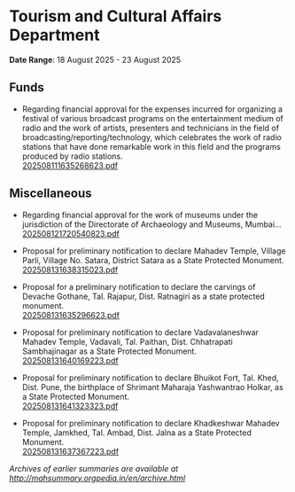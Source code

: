 # Tourism and Cultural Affairs Department

**Date Range**: 18 August 2025 - 23 August 2025


## Funds
- Regarding financial approval for the expenses incurred for organizing a festival of various broadcast programs on the entertainment medium of radio and the work of artists, presenters and technicians in the field of broadcasting/reporting/technology, which celebrates the work of radio stations that have done remarkable work in this field and the programs produced by radio stations.\
  [202508111635268623.pdf](https://gr.maharashtra.gov.in/Site/Upload/Government%20Resolutions/English/202508111635268623.pdf)

## Miscellaneous
- Regarding financial approval for the work of museums under the jurisdiction of the Directorate of Archaeology and Museums, Mumbai...\
  [202508121720540823.pdf](https://gr.maharashtra.gov.in/Site/Upload/Government%20Resolutions/English/202508121720540823.pdf)

- Proposal for preliminary notification to declare Mahadev Temple, Village Parli, Village No. Satara, District Satara as a State Protected Monument.\
  [202508131638315023.pdf](https://gr.maharashtra.gov.in/Site/Upload/Government%20Resolutions/English/202508131638315023.pdf)

- Proposal for a preliminary notification to declare the carvings of Devache Gothane, Tal. Rajapur, Dist. Ratnagiri as a state protected monument.\
  [202508131635296623.pdf](https://gr.maharashtra.gov.in/Site/Upload/Government%20Resolutions/English/202508131635296623.pdf)

- Proposal for preliminary notification to declare Vadavalaneshwar Mahadev Temple, Vadavali, Tal. Paithan, Dist. Chhatrapati Sambhajinagar as a State Protected Monument.\
  [202508131640169223.pdf](https://gr.maharashtra.gov.in/Site/Upload/Government%20Resolutions/English/202508131640169223.pdf)

- Proposal for preliminary notification to declare Bhuikot Fort, Tal. Khed, Dist. Pune, the birthplace of Shrimant Maharaja Yashwantrao Holkar, as a State Protected Monument.\
  [202508131641323323.pdf](https://gr.maharashtra.gov.in/Site/Upload/Government%20Resolutions/English/202508131641323323.pdf)

- Proposal for preliminary notification to declare Khadkeshwar Mahadev Temple, Jamkhed, Tal. Ambad, Dist. Jalna as a State Protected Monument.\
  [202508131637367223.pdf](https://gr.maharashtra.gov.in/Site/Upload/Government%20Resolutions/English/202508131637367223.pdf)


*Archives of earlier summaries are available at http://mahsummary.orgpedia.in/en/archive.html*